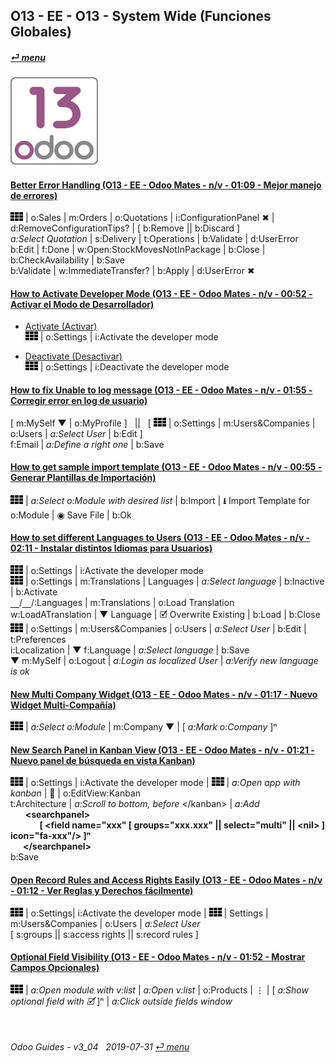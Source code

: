 ## O13 - EE - O13 - System Wide (Funciones Globales)
#### [_&#x23CE; menu_](/o13/ee/o13-ee-guides_menu.md)  
### ![o13](/doc/img/odoo13.png)

#### [Better Error Handling (O13 - EE - Odoo Mates - n/v - 01:09 - Mejor manejo de errores)](https://youtube.com/embed/pD8tbIM_oYs?autoplay=1&start=0&end=0&rel=0)  
![apps](/doc/img/apps.png) | o:Sales | m:Orders | o:Quotations | i:ConfigurationPanel &#x2716; | d:RemoveConfigurationTips? | \[ b:Remove || b:Discard ]  
_a:Select Quotation_ | s:Delivery | t:Operations | b:Validate | d:UserError  
b:Edit | f:Done | w:Open:StockMovesNotInPackage | b:Close | b:CheckAvailability | b:Save  
b:Validate | w:ImmediateTransfer? | b:Apply | d:UserError &#x2716;  

#### [How to Activate Developer Mode (O13 - EE - Odoo Mates - n/v - 00:52 - Activar el Modo de Desarrollador)](https://youtube.com/embed/0TpeNKFK7wk?autoplay=1&start=0&end=0&rel=0&nocount)  

- [Activate (Activar)](https://youtube.com/embed/0TpeNKFK7wk?autoplay=1&start=0&end=18s&rel=0)  
![apps](/doc/img/apps.png) | o:Settings | i:Activate the developer mode  

- [Deactivate (Desactivar)](https://youtube.com/embed/0TpeNKFK7wk?autoplay=1&start=24&end=39s&rel=0)  
![apps](/doc/img/apps.png) | o:Settings | i:Deactivate the developer mode  

#### [How to fix Unable to log message (O13 - EE - Odoo Mates - n/v - 01:55 - Corregir error en log de usuario)](https://youtube.com/embed/VOleoUE-hqM?autoplay=1&start=0&end=0&rel=0)  
\[ m:MySelf &#x25BC; | o:MyProfile \] &nbsp; || &nbsp; \[ ![apps](/doc/img/apps.png) | o:Settings | m:Users&Companies | o:Users | _a:Select User_ | b:Edit \]  
f:Email | _a:Define a right one_ | b:Save  

#### [How to get sample import template (O13 - EE - Odoo Mates - n/v - 00:55 - Generar Plantillas de Importación)](https://youtube.com/embed/Sl3-EhT4qwk?autoplay=1&start=0&end=0&rel=0)  
![apps](/doc/img/apps.png) | _a:Select o:Module with desired list_ | b:Import | **&#x2B73;** Import Template for o:Module | &#x25C9; Save File | b:Ok  

#### [How to set different Languages to Users (O13 - EE - Odoo Mates - n/v - 02:11 - Instalar distintos Idiomas para Usuarios)](https://youtube.com/embed/8-UhC8VI7is?autoplay=1&start=0&end=0&rel=0)  
![apps](/doc/img/apps.png) | o:Settings | i:Activate the developer mode  
![apps](/doc/img/apps.png) | o:Settings | m:Translations | Languages | _a:Select language_ | b:Inactive | b:Activate  
&#x23BD;/&#x23BD;/:Languages | m:Translations | o:Load Translation  
w:LoadATranslation | &#x25BC; Language | &#x1F5F9; Overwrite Existing | b:Load | b:Close  
![apps](/doc/img/apps.png) | o:Settings | m:Users&Companies | o:Users | _a:Select User_ | b:Edit | t:Preferences  
i:Localization | &#x25BC; f:Language | _a:Select language_ | b:Save  
&#x25BC; m:MySelf | o:Logout | _a:Login as localized User_ | _a:Verify new language is ok_  

#### [New Multi Company Widget (O13 - EE - Odoo Mates - n/v - 01:17 - Nuevo Widget Multi-Compañía)](https://youtube.com/embed/5HU8dJfTmpc?autoplay=1&start=0&end=0&rel=0)  
![apps](/doc/img/apps.png) | _a:Select o:Module_ | m:Company &#x25BC; | \[ _a:Mark o:Company_ \]&#x207F;

#### [New Search Panel in Kanban View (O13 - EE - Odoo Mates - n/v - 01:21 - Nuevo panel de búsqueda en vista Kanban)](https://youtube.com/embed/38CqLPOlalo?autoplay=1&start=0&end=0&rel=0)  
![apps](/doc/img/apps.png) | o:Settings | i:Activate the developer mode | ![apps](/doc/img/apps.png) | _a:Open app with kanban_ | &#x1F41E; | o:EditView:Kanban  
t:Architecture | _a:Scroll to bottom, before_ \</kanban\> | _a:Add_  
&nbsp;&nbsp;&nbsp;&nbsp;&nbsp;&nbsp;**\<searchpanel\>  
&nbsp;&nbsp;&nbsp;&nbsp;&nbsp;&nbsp;&nbsp;&nbsp;&nbsp;&nbsp;&nbsp;&nbsp;&nbsp;&nbsp;\[ <field name="xxx" \[ groups="xxx.xxx" || select="multi" || \<nil\> \] icon="fa-xxx"/> \]&#x207F;  
&nbsp;&nbsp;&nbsp;&nbsp;&nbsp;&nbsp;\</searchpanel\>**  
b:Save  

#### [Open Record Rules and Access Rights Easily (O13 - EE - Odoo Mates - n/v - 01:12 - Ver Reglas y Derechos fácilmente)](https://youtube.com/embed/FLKaAKfhq_Y?autoplay=1&start=0&end=0&rel=0)  
![apps](/doc/img/apps.png) | o:Settings| i:Activate the developer mode | ![apps](/doc/img/apps.png) | Settings | m:Users&Companies | o:Users | _a:Select User_  
\[ s:groups || s:access rights || s:record rules \]  

#### [Optional Field Visibility (O13 - EE - Odoo Mates - n/v - 01:52 - Mostrar Campos Opcionales)](https://youtube.com/embed/_lYDpTZ3Bfo?autoplay=1&start=0&end=0&rel=0)  
![apps](/doc/img/apps.png) | _a:Open module with v:list_ | _a:Open v:list_ | o:Products | &#x22EE; | \[ _a:Show optional field with &#x1F5F9;_ ]&#x207F; | _a:Click outside fields window_  

<br>

###### Odoo Guides - v3_04 &nbsp; 2019-07-31  [_&#x23CE; menu_](/o13/ee/o13-ee-guides_menu.md)  

